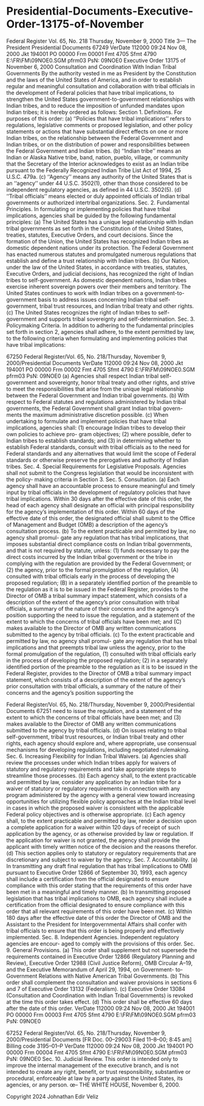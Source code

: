 # Presidential-Documents-Executive-Order-13175-of-November

 Federal Register
Vol. 65, No. 218
Thursday, November 9, 2000
Title 3—
The President
Presidential Documents
67249
   VerDate 11<MAY>2000
09:24 Nov 08, 2000
Jkt 194001 PO 00000 Frm 00001 Fmt 4705 Sfmt 4790 E:\FR\FM\09NOE0.SGM pfrm03 PsN: 09NOE0
Executive Order 13175 of November 6, 2000
Consultation and Coordination With Indian Tribal Governments
By the authority vested in me as President by the Constitution and the laws of the United States of America, and in order to establish regular and meaningful consultation and collaboration with tribal officials in the development of Federal policies that have tribal implications, to strengthen the United States government-to-government relationships with Indian tribes, and to reduce the imposition of unfunded mandates upon Indian tribes; it is hereby ordered as follows:
Section 1. Definitions. For purposes of this order:
(a) ‘‘Policies that have tribal implications’’ refers to regulations, legislative
comments or proposed legislation, and other policy statements or actions that have substantial direct effects on one or more Indian tribes, on the relationship between the Federal Government and Indian tribes, or on the distribution of power and responsibilities between the Federal Government and Indian tribes.
(b) ‘‘Indian tribe’’ means an Indian or Alaska Native tribe, band, nation, pueblo, village, or community that the Secretary of the Interior acknowledges to exist as an Indian tribe pursuant to the Federally Recognized Indian Tribe List Act of 1994, 25 U.S.C. 479a.
(c) ‘‘Agency’’ means any authority of the United States that is an ‘‘agency’’ under 44 U.S.C. 3502(1), other than those considered to be independent regulatory agencies, as defined in 44 U.S.C. 3502(5).
(d) ‘‘Tribal officials’’ means elected or duly appointed officials of Indian tribal governments or authorized intertribal organizations.
Sec. 2. Fundamental Principles. In formulating or implementing policies that have tribal implications, agencies shall be guided by the following fundamental principles:
(a) The United States has a unique legal relationship with Indian tribal governments as set forth in the Constitution of the United States, treaties, statutes, Executive Orders, and court decisions. Since the formation of the Union, the United States has recognized Indian tribes as domestic dependent nations under its protection. The Federal Government has enacted numerous statutes and promulgated numerous regulations that establish and define a trust relationship with Indian tribes.
(b) Our Nation, under the law of the United States, in accordance with treaties, statutes, Executive Orders, and judicial decisions, has recognized the right of Indian tribes to self-government. As domestic dependent nations, Indian tribes exercise inherent sovereign powers over their members and territory. The United States continues to work with Indian tribes on a government-to-government basis to address issues concerning Indian tribal self-government, tribal trust resources, and Indian tribal treaty and other rights.
(c) The United States recognizes the right of Indian tribes to self-government and supports tribal sovereignty and self-determination.
Sec. 3. Policymaking Criteria. In addition to adhering to the fundamental principles set forth in section 2, agencies shall adhere, to the extent permitted by law, to the following criteria when formulating and implementing policies that have tribal implications:

67250 Federal Register/Vol. 65, No. 218/Thursday, November 9, 2000/Presidential Documents
  VerDate 11<MAY>2000
09:24 Nov 08, 2000
Jkt 194001 PO 00000 Frm 00002 Fmt 4705 Sfmt 4790 E:\FR\FM\09NOE0.SGM pfrm03 PsN: 09NOE0
(a) Agencies shall respect Indian tribal self-government and sovereignty, honor tribal treaty and other rights, and strive to meet the responsibilities that arise from the unique legal relationship between the Federal Government and Indian tribal governments.
(b) With respect to Federal statutes and regulations administered by Indian tribal governments, the Federal Government shall grant Indian tribal govern- ments the maximum administrative discretion possible.
(c) When undertaking to formulate and implement policies that have tribal implications, agencies shall:
(1) encourage Indian tribes to develop their own policies to achieve pro- gram objectives;
(2) where possible, defer to Indian tribes to establish standards; and
(3) in determining whether to establish Federal standards, consult with tribal officials as to the need for Federal standards and any alternatives that would limit the scope of Federal standards or otherwise preserve the prerogatives and authority of Indian tribes.
Sec. 4. Special Requirements for Legislative Proposals. Agencies shall not submit to the Congress legislation that would be inconsistent with the policy- making criteria in Section 3.
Sec. 5. Consultation. (a) Each agency shall have an accountable process to ensure meaningful and timely input by tribal officials in the development of regulatory policies that have tribal implications. Within 30 days after the effective date of this order, the head of each agency shall designate an official with principal responsibility for the agency’s implementation of this order. Within 60 days of the effective date of this order, the designated official shall submit to the Office of Management and Budget (OMB) a description of the agency’s consultation process.
(b) To the extent practicable and permitted by law, no agency shall promul- gate any regulation that has tribal implications, that imposes substantial direct compliance costs on Indian tribal governments, and that is not required by statute, unless:
(1) funds necessary to pay the direct costs incurred by the Indian tribal government or the tribe in complying with the regulation are provided by the Federal Government; or
(2) the agency, prior to the formal promulgation of the regulation,
(A) consulted with tribal officials early in the process of developing the proposed regulation;
(B) in a separately identified portion of the preamble to the regulation as it is to be issued in the Federal Register, provides to the Director of OMB a tribal summary impact statement, which consists of a description of the extent of the agency’s prior consultation with tribal officials, a summary of the nature of their concerns and the agency’s position supporting the need to issue the regulation, and a statement of the extent to which the concerns of tribal officials have been met; and
(C) makes available to the Director of OMB any written communications submitted to the agency by tribal officials.
(c) To the extent practicable and permitted by law, no agency shall promul- gate any regulation that has tribal implications and that preempts tribal law unless the agency, prior to the formal promulgation of the regulation,
(1) consulted with tribal officials early in the process of developing the proposed regulation;
(2) in a separately identified portion of the preamble to the regulation as it is to be issued in the Federal Register, provides to the Director of OMB a tribal summary impact statement, which consists of a description of the extent of the agency’s prior consultation with tribal officials, a summary of the nature of their concerns and the agency’s position supporting the

Federal Register/Vol. 65, No. 218/Thursday, November 9, 2000/Presidential Documents 67251 need to issue the regulation, and a statement of the extent to which the
concerns of tribal officials have been met; and
(3) makes available to the Director of OMB any written communications submitted to the agency by tribal officials.
(d) On issues relating to tribal self-government, tribal trust resources, or Indian tribal treaty and other rights, each agency should explore and, where appropriate, use consensual mechanisms for developing regulations, including negotiated rulemaking.
Sec. 6. Increasing Flexibility for Indian Tribal Waivers.
(a) Agencies shall review the processes under which Indian tribes apply for waivers of statutory and regulatory requirements and take appropriate steps to streamline those processes.
(b) Each agency shall, to the extent practicable and permitted by law, consider any application by an Indian tribe for a waiver of statutory or regulatory requirements in connection with any program administered by the agency with a general view toward increasing opportunities for utilizing flexible policy approaches at the Indian tribal level in cases in which the proposed waiver is consistent with the applicable Federal policy objectives and is otherwise appropriate.
(c) Each agency shall, to the extent practicable and permitted by law, render a decision upon a complete application for a waiver within 120 days of receipt of such application by the agency, or as otherwise provided by law or regulation. If the application for waiver is not granted, the agency shall provide the applicant with timely written notice of the decision and the reasons therefor.
(d) This section applies only to statutory or regulatory requirements that are discretionary and subject to waiver by the agency.
Sec. 7. Accountability.
(a) In transmitting any draft final regulation that has tribal implications to OMB pursuant to Executive Order 12866 of September 30, 1993, each agency shall include a certification from the official designated to ensure compliance with this order stating that the requirements of this order have been met in a meaningful and timely manner.
(b) In transmitting proposed legislation that has tribal implications to OMB, each agency shall include a certification from the official designated to ensure compliance with this order that all relevant requirements of this order have been met.
(c) Within 180 days after the effective date of this order the Director of OMB and the Assistant to the President for Intergovernmental Affairs shall confer with tribal officials to ensure that this order is being properly and effectively implemented.
Sec. 8. Independent Agencies. Independent regulatory agencies are encour- aged to comply with the provisions of this order.
Sec. 9. General Provisions. (a) This order shall supplement but not supersede the requirements contained in Executive Order 12866 (Regulatory Planning and Review), Executive Order 12988 (Civil Justice Reform), OMB Circular A–19, and the Executive Memorandum of April 29, 1994, on Government- to-Government Relations with Native American Tribal Governments.
(b) This order shall complement the consultation and waiver provisions in sections 6 and 7 of Executive Order 13132 (Federalism).
(c) Executive Order 13084 (Consultation and Coordination with Indian Tribal Governments) is revoked at the time this order takes effect.
(d) This order shall be effective 60 days after the date of this order.
  VerDate 11<MAY>2000
09:24 Nov 08, 2000
Jkt 194001 PO 00000 Frm 00003 Fmt 4705 Sfmt 4790 E:\FR\FM\09NOE0.SGM pfrm03 PsN: 09NOE0

67252
Federal Register/Vol. 65, No. 218/Thursday, November 9, 2000/Presidential Documents
  [FR Doc. 00–29003 Filed 11–8–00; 8:45 am] Billing code 3195–01–P
VerDate 11<MAY>2000
09:24 Nov 08, 2000
Jkt 194001 PO 00000 Frm 00004 Fmt 4705 Sfmt 4790 E:\FR\FM\09NOE0.SGM pfrm03 PsN: 09NOE0
Sec. 10. Judicial Review. This order is intended only to improve the internal management of the executive branch, and is not intended to create any right, benefit, or trust responsibility, substantive or procedural, enforceable at law by a party against the United States, its agencies, or any person.
œ–
THE WHITE HOUSE,
November 6, 2000.

Copyright 2024 Johnathan Edir Veliz
